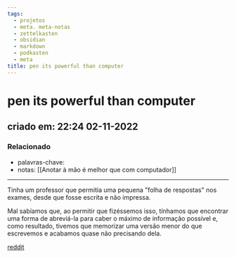 ```yaml
---
tags:
  - projetos
  - meta. meta-notas
  - zettelkasten
  - obsidian
  - markdown
  - podkasten
  - meta
title: pen its powerful than computer
---
```

# pen its powerful than computer
## criado em: 22:24 02-11-2022

### Relacionado
- palavras-chave: 
- notas: [[Anotar à mão é melhor que com computador]]
---
Tinha um professor que permitia uma pequena "folha de respostas" nos exames, desde que fosse escrita e não impressa.

Mal sabíamos que, ao permitir que fizéssemos isso, tínhamos que encontrar uma forma de abreviá-la para caber o máximo de informação possível e, como resultado, tivemos que memorizar uma versão menor do que escrevemos e acabamos quase não precisando dela.

[reddit](https://www.reddit.com/r/interestingasfuck/comments/y4t8pw/comment/isg0b5i/?utm_source=reddit&utm_medium=web2x&context=3)